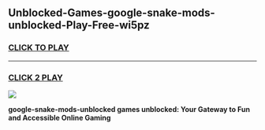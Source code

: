 
## Unblocked-Games-google-snake-mods-unblocked-Play-Free-wi5pz
<h3>
<a href="https://premium76.site?title=google-snake-mods-unblocked&ref=18A1">CLICK TO PLAY</a></h3>
<hr>

<h3>
<a href="https://premium76.site?title=google-snake-mods-unblocked&ref=18A1">CLICK 2 PLAY</a>
  
</h3>

<a href="https://premium76.site?title=google-snake-mods-unblocked&ref=18A1"><img src="https://clearcache.store/games.png"></a>


**google-snake-mods-unblocked games unblocked: Your Gateway to Fun and Accessible Online Gaming**
